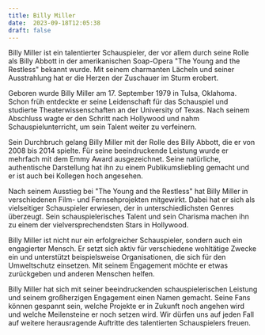 ```yaml
---
title: Billy Miller
date:  2023-09-18T12:05:38
draft: false
---
```


Billy Miller ist ein talentierter Schauspieler, der vor allem durch seine Rolle als Billy Abbott in der amerikanischen Soap-Opera "The Young and the Restless" bekannt wurde. Mit seinem charmanten Lächeln und seiner Ausstrahlung hat er die Herzen der Zuschauer im Sturm erobert.

Geboren wurde Billy Miller am 17. September 1979 in Tulsa, Oklahoma. Schon früh entdeckte er seine Leidenschaft für das Schauspiel und studierte Theaterwissenschaften an der University of Texas. Nach seinem Abschluss wagte er den Schritt nach Hollywood und nahm Schauspielunterricht, um sein Talent weiter zu verfeinern.

Sein Durchbruch gelang Billy Miller mit der Rolle des Billy Abbott, die er von 2008 bis 2014 spielte. Für seine beeindruckende Leistung wurde er mehrfach mit dem Emmy Award ausgezeichnet. Seine natürliche, authentische Darstellung hat ihn zu einem Publikumsliebling gemacht und er ist auch bei Kollegen hoch angesehen.

Nach seinem Ausstieg bei "The Young and the Restless" hat Billy Miller in verschiedenen Film- und Fernsehprojekten mitgewirkt. Dabei hat er sich als vielseitiger Schauspieler erwiesen, der in unterschiedlichsten Genres überzeugt. Sein schauspielerisches Talent und sein Charisma machen ihn zu einem der vielversprechendsten Stars in Hollywood.

Billy Miller ist nicht nur ein erfolgreicher Schauspieler, sondern auch ein engagierter Mensch. Er setzt sich aktiv für verschiedene wohltätige Zwecke ein und unterstützt beispielsweise Organisationen, die sich für den Umweltschutz einsetzen. Mit seinem Engagement möchte er etwas zurückgeben und anderen Menschen helfen.

Billy Miller hat sich mit seiner beeindruckenden schauspielerischen Leistung und seinem großherzigen Engagement einen Namen gemacht. Seine Fans können gespannt sein, welche Projekte er in Zukunft noch angehen wird und welche Meilensteine er noch setzen wird. Wir dürfen uns auf jeden Fall auf weitere herausragende Auftritte des talentierten Schauspielers freuen.
